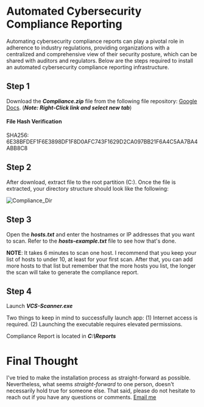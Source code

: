 # Automated Cybersecurity Compliance Reporting
Automating cybersecurity compliance reports can play a pivotal role in adherence to industry regulations, providing organizations with a centralized and comprehensive view of their security posture, which can be shared with auditors and regulators.  Below are the steps required to install an automated cybersecurity compliance reporting infrastructure.

## Step 1
Download the **_Compliance.zip_** file from the following file repository: [Google Docs](https://drive.google.com/file/d/1Ffju4Wnxc0hrmKAjkW9kQNPQKEY3foCe/view?usp=sharing). (**_Note: Right-Click link and select new tab_**)

#### File Hash Verification
SHA256: 6E38BFDEF1F6E3898DF1F8D0AFC743F1629D2CA097BB21F6A4C5AA7BA4ABB8C8

## Step 2
After download, extract file to the root partition (C:).  Once the file is extracted, your directory structure should look like the following:

![Compliance_Dir](https://github.com/peterrod54/Compliance/assets/57069647/1124a204-0884-408b-9b24-0f740e957ccc)

## Step 3
Open the **_hosts.txt_** and enter the hostnames or IP addresses that you want to scan. Refer to the **_hosts_-_example.txt_** file to see how that's done.

**NOTE**: It takes 6 minutes to scan one host.  I recommend that you keep your list of hosts to under 10, at least for your first scan.  After that, you can add more hosts to that list but remember that the more hosts you list, the longer the scan will take to generate the compliance report.

## Step 4
Launch **_VCS-Scanner.exe_** 

Two things to keep in mind to successfully launch app:
(1) Internet access is required.
(2) Launching the executable requires elevated permissions.

Compliance Report is located in **_C:\Reports_**

# Final Thought
I've tried to make the installation process as straight-forward as possible. Nevertheless, what seems _straight-forward_ to one person, doesn't necessarily hold true for someone else. That said, please do not hesitate to reach out if you have any questions or comments.  [Email me](mailto:peter@variacom.com)
